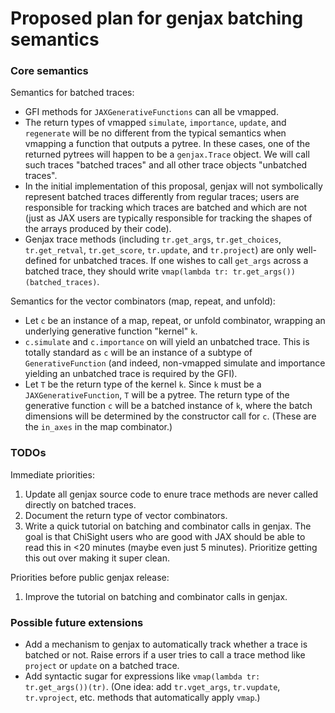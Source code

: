 # Proposed plan for genjax batching semantics

### Core semantics

Semantics for batched traces:
- GFI methods for `JAXGenerativeFunctions` can all be vmapped.
- The return types of vmapped `simulate`, `importance`,
    `update`, and `regenerate` will be no different from the
    typical semantics when vmapping a function that outputs a pytree.
    In these cases, one of the returned pytrees will happen to be a
    `genjax.Trace` object.
    We will call such traces "batched traces"
    and all other trace objects "unbatched traces".
- In the initial implementation of this proposal, genjax
    will not symbolically represent batched traces differently
    from regular traces; users are responsible for tracking
    which traces are batched and which are not (just as
    JAX users are typically responsible for tracking the shapes
    of the arrays produced by their code).
- Genjax trace methods (including `tr.get_args`, `tr.get_choices`,
    `tr.get_retval`, `tr.get_score`, `tr.update`, and `tr.project`)
    are only well-defined for unbatched traces.
    If one wishes to call `get_args` across a batched trace,
    they should write `vmap(lambda tr: tr.get_args())(batched_traces)`.

Semantics for the vector combinators (map, repeat, and unfold):
- Let `c` be an instance of a map, repeat, or unfold combinator,
    wrapping an underlying generative function "kernel" `k`.
- `c.simulate` and `c.importance` on  will yield an unbatched
    trace.  This is totally standard as `c` will be an instance
    of a subtype of `GenerativeFunction` (and indeed,
    non-vmapped simulate and importance yielding an
    unbatched trace is required by the GFI).
- Let `T` be the return type of the kernel `k`.  Since
    `k` must be a `JAXGenerativeFunction`, `T` will be a
    pytree.
    The return type of the generative function `c`
    will be a batched instance of `k`, where the batch
    dimensions will be determined by the constructor call for
    `c`.  (These are the `in_axes` in the map combinator.)

### TODOs

Immediate priorities:
1. Update all genjax source code to enure trace methods
    are never called directly on batched traces.
2. Document the return type of vector combinators.
3. Write a quick tutorial on batching and combinator calls in genjax.
    The goal is that ChiSight users who are good with JAX should be able
    to read this in <20 minutes (maybe even just 5 minutes).
    Prioritize getting this out over making it super clean.

Priorities before public genjax release:
1. Improve the tutorial on batching and combinator calls in genjax.

### Possible future extensions
- Add a mechanism to genjax to automatically track whether a trace
is batched or not.  Raise errors if a user tries to call
    a trace method like `project` or `update` on a batched trace.
- Add syntactic sugar for expressions like `vmap(lambda tr: tr.get_args())(tr)`.  (One idea: add `tr.vget_args`, `tr.vupdate`, `tr.vproject`, etc. methods that automatically apply `vmap`.)

